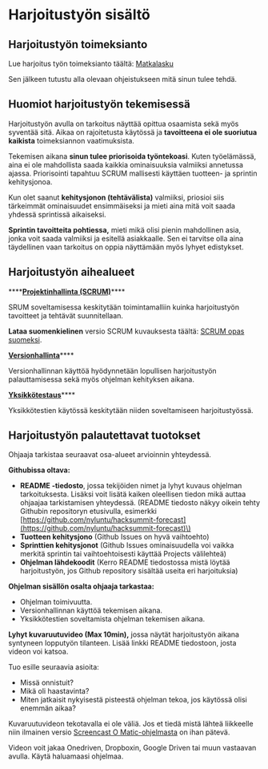 # Harjoitustyön sisältö

## Harjoitustyön toimeksianto

Lue harjoitus työn toimeksianto täältä: [Matkalasku](harjoitustyoe-matkalasku.md)

Sen jälkeen tutustu alla olevaan ohjeistukseen mitä sinun tulee tehdä.

## Huomiot harjoitustyön tekemisessä

Harjoitustyön avulla on tarkoitus näyttää opittua osaamista sekä myös syventää sitä. Aikaa on rajoitetusta käytössä ja **tavoitteena ei ole suoriutua kaikista** toimeksiannon vaatimuksista.

Tekemisen aikana **sinun tulee priorisoida työntekoasi**. Kuten työelämässä, aina ei ole mahdollista saada kaikkia ominaisuuksia valmiiksi annetussa ajassa. Priorisointi tapahtuu SCRUM mallisesti käyttäen tuotteen- ja sprintin kehitysjonoa.

Kun olet saanut **kehitysjonon \(tehtävälista\)** valmiiksi, priosioi siis tärkeimmät ominaisuudet ensimmäiseksi ja mieti aina mitä voit saada yhdessä sprintissä aikaiseksi.

**Sprintin tavoitteita pohtiessa,** mieti mikä olisi pienin mahdollinen asia, jonka voit saada valmiiksi ja esitellä asiakkaalle. Sen ei tarvitse olla aina täydellinen vaan tarkoitus on oppia näyttämään myös lyhyet edistykset.

## Harjoitustyön aihealueet 

\*\*\*\*[**Projektinhallinta \(SCRUM\)**](https://www.scrumguides.org/scrum-guide.html)\*\*\*\*

SRUM soveltamisessa keskitytään toimintamalliin kuinka harjoitustyön tavoitteet ja tehtävät suunnitellaan.

**Lataa suomenkielinen** versio SCRUM kuvauksesta täältä: [SCRUM opas suomeksi](https://www.scrumguides.org/docs/scrumguide/v2017/2017-Scrum-Guide-Finnish.pdf).

[**Versionhallinta**](../versionhallinta/opas-gitin-perusteisiin.md)\*\*\*\*

Versionhallinnan käyttöä hyödynnetään lopullisen harjoitustyön palauttamisessa sekä myös ohjelman kehityksen aikana.

[**Yksikkötestaus**](../yksikkoetestaus/ohjelmistotestauksen-periaateet.md)\*\*\*\*

Yksikkötestien käytössä keskitytään niiden soveltamiseen harjoitustyössä.

## Harjoitustyön palautettavat tuotokset

Ohjaaja tarkistaa seuraavat osa-alueet arvioinnin yhteydessä.

**Githubissa oltava:**

* **README -tiedosto**, jossa tekijöiden nimet ja lyhyt kuvaus ohjelman tarkoituksesta. Lisäksi voit lisätä kaiken oleellisen tiedon mikä auttaa ohjaajaa tarkistamisen yhteydessä. \(README tiedosto näkyy oikein tehty Githubin repositoryn etusivulla, esimerkki [https://github.com/nyluntu/hacksummit-forecast](https://github.com/nyluntu/hacksummit-forecast)\)
* **Tuotteen kehitysjono** \(Github Issues on hyvä vaihtoehto\)
* **Sprinttien kehitysjonot** \(Github Issues ominaisuudella voi vaikka merkitä sprintin tai vaihtoehtoisesti käyttää Projects välilehteä\)
* **Ohjelman lähdekoodit** \(Kerro README tiedostossa mistä löytää harjoitustyön, jos Github repository sisältää useita eri harjoituksia\)

**Ohjelman sisällön osalta ohjaaja tarkastaa:** 

* Ohjelman toimivuutta.
* Versionhallinnan käyttöä tekemisen aikana.
* Yksikkötestien soveltamista ohjelman tekemisen aikana.

**Lyhyt kuvaruutuvideo \(Max 10min\),** jossa näytät harjoitustyön aikana syntyneen lopputyön tilanteen. Lisää linkki README tiedostoon, josta videon voi katsoa.

Tuo esille seuraavia asioita:

* Missä onnistuit?
* Mikä oli haastavinta?
* Miten jatkaisit nykyisestä pisteestä ohjelman tekoa, jos käytössä olisi enemmän aikaa?

Kuvaruutuvideon tekotavalla ei ole väliä. Jos et tiedä mistä lähteä liikkeelle niin ilmainen versio [Screencast O Matic-ohjelmasta](https://screencast-o-matic.com/) on ihan pätevä.

Videon voit jakaa Onedriven, Dropboxin, Google Driven tai muun vastaavan avulla. Käytä haluamaasi ohjelmaa.

## 




